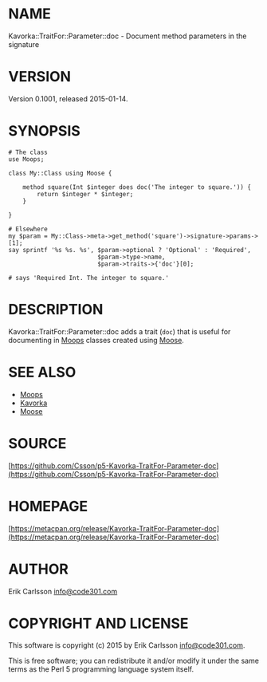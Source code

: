 # NAME

Kavorka::TraitFor::Parameter::doc - Document method parameters in the signature

# VERSION

Version 0.1001, released 2015-01-14.

# SYNOPSIS

    # The class
    use Moops;

    class My::Class using Moose {

        method square(Int $integer does doc('The integer to square.')) {
            return $integer * $integer;
        }

    }

    # Elsewhere
    my $param = My::Class->meta->get_method('square')->signature->params->[1];
    say sprintf '%s %s. %s', $param->optional ? 'Optional' : 'Required',
                             $param->type->name,
                             $param->traits->{'doc'}[0];

    # says 'Required Int. The integer to square.'

# DESCRIPTION

Kavorka::TraitFor::Parameter::doc adds a trait (`doc`) that is useful for documenting in [Moops](https://metacpan.org/pod/Moops) classes created using [Moose](https://metacpan.org/pod/Moose).

# SEE ALSO

- [Moops](https://metacpan.org/pod/Moops)
- [Kavorka](https://metacpan.org/pod/Kavorka)
- [Moose](https://metacpan.org/pod/Moose)

# SOURCE

[https://github.com/Csson/p5-Kavorka-TraitFor-Parameter-doc](https://github.com/Csson/p5-Kavorka-TraitFor-Parameter-doc)

# HOMEPAGE

[https://metacpan.org/release/Kavorka-TraitFor-Parameter-doc](https://metacpan.org/release/Kavorka-TraitFor-Parameter-doc)

# AUTHOR

Erik Carlsson <info@code301.com>

# COPYRIGHT AND LICENSE

This software is copyright (c) 2015 by Erik Carlsson <info@code301.com>.

This is free software; you can redistribute it and/or modify it under
the same terms as the Perl 5 programming language system itself.

